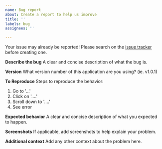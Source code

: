 ```yaml
---
name: Bug report
about: Create a report to help us improve
title: ''
labels: bug
assignees: ''

---
```

Your issue may already be reported!
Please search on the [issue tracker](../) before creating one.

**Describe the bug**
A clear and concise description of what the bug is.

**Version**
What version number of this application are you using? (ie. v1.0.1)

**To Reproduce**
Steps to reproduce the behavior:
1. Go to '...'
2. Click on '....'
3. Scroll down to '....'
4. See error

**Expected behavior**
A clear and concise description of what you expected to happen.

**Screenshots**
If applicable, add screenshots to help explain your problem.

**Additional context**
Add any other context about the problem here.
